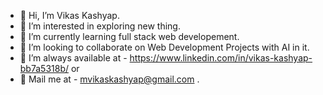 - 👋 Hi, I’m Vikas Kashyap.
- 👀 I’m interested in exploring new thing.
- 🌱 I’m currently learning full stack web developement.
- 💞️ I’m looking to collaborate on Web Development Projects with AI in it.
- 💬 I’m always available at - https://www.linkedin.com/in/vikas-kashyap-bb7a5318b/ or 
- 📧 Mail me at - mvikaskashyap@gmail.com .


